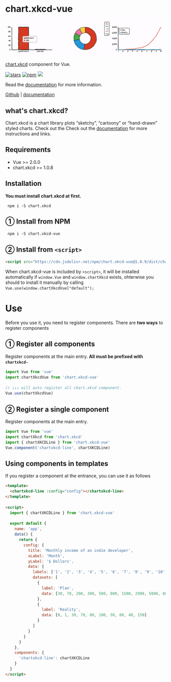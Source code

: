 # chart.xkcd-vue

[![](https://raw.githubusercontent.com/timqian/images/master/20190819131226.gif)](https://shiyiya.github.io/chart.xkcd-vue/)

[chart.xkcd](https://timqian.com/chart.xkcd/) component for Vue.

[![stars](https://flat.badgen.net/github/stars/shiyiya/chart.xkcd-vue?icon=github)](https://github.com/shiyiya/chart.xkcd-vue)
[![npm](https://flat.badgen.net/npm/v/chart.xkcd-vue/?color=fb3e44)](https://www.npmjs.com/package/chart.xkcd-vue)
[![](https://data.jsdelivr.com/v1/package/gh/shiyiya/chart.xkcd-vue/badge)](https://www.jsdelivr.com/package/gh/shiyiya/chart.xkcd-vue)


Read the [documentation](https://shiyiya.github.io/chart.xkcd-vue/) for more information.

[Github](https://github.com/shiyiya/chart.xkcd-vue) | [documentation](https://shiyiya.github.io/chart.xkcd-vue/)

## what's chart.xkcd?

Chart.xkcd is a chart library plots “sketchy”, “cartoony” or “hand-drawn” styled charts. Check out the Check out the [documentation](https://timqian.com/chart.xkcd/) for more instructions and links.

## Requirements

- Vue >= 2.0.0
- chart.xkcd >= 1.0.8

## Installation

**You must install chart.xkcd at first.**

```shell
 npm i -S chart.xkcd
```

## ① Install from NPM

```shell
 npm i -S chart.xkcd-vue
```

## ② Install from `<script>`

```html
<script src="https://cdn.jsdelivr.net/npm/chart.xkcd-vue@1.0.9/dist/chart.xkcd-vue.min.js"></script>
 ```

When chart.xkcd-vue is included by `<script>`, it will be installed automatically if `window.Vue` and `window.chartXkcd` exists, ohterwise you should to install it manually by calling `Vue.use(window.chartXkcdVue["default");`

# Use

Before you use it, you need to register components.
There are **two ways** to register components

## ① Register all components

Register components at the main entry.
**All must be prefixed with `chartxkcd-`**

```js
import Vue from 'vue'
import chartXkcdVue from 'chart.xkcd-vue'

// ↓↓↓ will auto register all chart.xkcd component.
Vue.use(chartXkcdVue)
````

## ② Register a single component

Register components at the main entry.

```js
import Vue from 'vue'
import chartXkcd from 'chart.xkcd'
import { chartXKCDLine } from 'chart.xkcd-vue'
Vue.component('chartxkcd-line', chartXKCDLine)
```

## Using components in templates

If you register a component at the entrance, you can use it as follows

```html
<template>
  <chartxkcd-line :config="config"></chartxkcd-line>
</template>

<script>
  import { chartXKCDLine } from 'chart.xkcd-vue'

  export default {
    name: 'app',
    data() {
      return {
        config: {
          title: 'Monthly income of an indie developer',
          xLabel: 'Month',
          yLabel: '$ Dollors',
          data: {
            labels: ['1', '2', '3', '4', '5', '6', '7', '8', '9', '10'],
            datasets: [
              {
                label: 'Plan',
                data: [30, 70, 200, 300, 500, 800, 1500, 2900, 5000, 8000]
              },
              {
                label: 'Reality',
                data: [0, 1, 30, 70, 80, 100, 50, 80, 40, 150]
              }
            ]
          }
        }
      }
    },
    components: {
      'chartxkcd-line': chartXKCDLine
    }
  }
</script>
```
